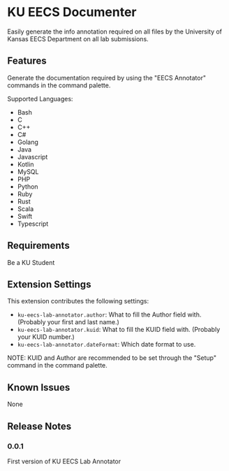 # KU EECS Documenter
Easily generate the info annotation required on all files by the University of Kansas EECS Department on all lab submissions.

## Features

Generate the documentation required by using the "EECS Annotator" commands in the command palette.

Supported Languages:
- Bash
- C
- C++
- C#
- Golang
- Java
- Javascript
- Kotlin
- MySQL
- PHP
- Python
- Ruby
- Rust
- Scala
- Swift
- Typescript

## Requirements

Be a KU Student

## Extension Settings

This extension contributes the following settings:

* `ku-eecs-lab-annotator.author`: What to fill the Author field with. (Probably your first and last name.)
* `ku-eecs-lab-annotator.kuid`: What to fill the KUID field with. (Probably your KUID number.)
* `ku-eecs-lab-annotator.dateFormat`: Which date format to use.

NOTE: KUID and Author are recommended to be set through the "Setup" command in the command palette.

## Known Issues

None

## Release Notes

### 0.0.1

First version of KU EECS Lab Annotator

